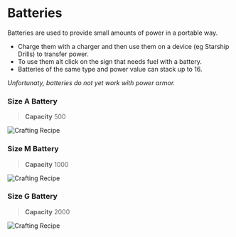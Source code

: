 # Batteries 

Batteries are used to provide small amounts of power in a portable way.

- Charge them with a charger and then use them on a device (eg Starship Drills) to transfer power.
- To use them alt click on the sign that needs fuel with a battery.
- Batteries of the same type and power value can stack up to 16.

*Unfortunaty, batteries do not yet work with power armor.*

### Size A Battery 
> **Capacity** 500

![Crafting Recipe](https://imgur.com/i7dhOAs.png "Crafting Recipe")

### Size M Battery 
> **Capacity** 1000

![Crafting Recipe](https://imgur.com/8KDpiBo.png "Crafting Recipe")

### Size G Battery 
> **Capacity** 2000

![Crafting Recipe](https://imgur.com/AdnDfxm.png "Crafting Recipe")
